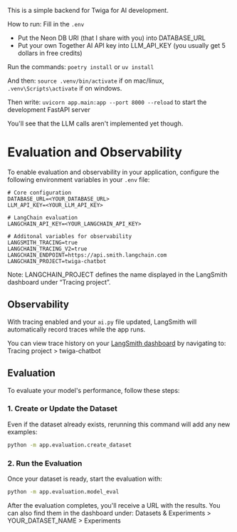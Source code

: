 This is a simple backend for Twiga for AI development.

How to run:
Fill in the `.env`
* Put the Neon DB URI (that I share with you) into DATABASE_URL
* Put your own Together AI API key into LLM_API_KEY (you usually get 5 dollars in free credits)

Run the commands:
`poetry install`
or 
`uv install`

And then:
`source .venv/bin/activate` if on mac/linux, `.venv\Scripts\activate` if on windows. 

Then write:
`uvicorn app.main:app --port 8000 --reload` to start the development FastAPI server

You'll see that the LLM calls aren't implemented yet though.

# Evaluation and Observability

To enable evaluation and observability in your application, configure the following environment variables in your `.env` file:

```env
# Core configuration
DATABASE_URL=<YOUR_DATABASE_URL>
LLM_API_KEY=<YOUR_LLM_API_KEY>

# LangChain evaluation
LANGCHAIN_API_KEY=<YOUR_LANGCHAIN_API_KEY>

# Additonal variables for observability
LANGSMITH_TRACING=true
LANGCHAIN_TRACING_V2=true
LANGCHAIN_ENDPOINT=https://api.smith.langchain.com
LANGCHAIN_PROJECT=twiga-chatbot
````
Note: LANGCHAIN_PROJECT defines the name displayed in the LangSmith dashboard under “Tracing project”.

## Observability

With tracing enabled and your `ai.py` file updated, LangSmith will automatically record traces while the app runs.

You can view trace history on your [LangSmith dashboard](https://smith.langchain.com) by navigating to:
Tracing project > twiga-chatbot

## Evaluation
To evaluate your model's performance, follow these steps:

### 1. Create or Update the Dataset

Even if the dataset already exists, rerunning this command will add any new examples:

```bash
python -m app.evaluation.create_dataset
```

### 2. Run the Evaluation

Once your dataset is ready, start the evaluation with:

```bash
python -m app.evaluation.model_eval
```
After the evaluation completes, you'll receive a URL with the results. You can also find them in the dashboard under:
Datasets & Experiments > YOUR_DATASET_NAME > Experiments